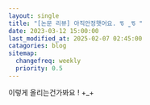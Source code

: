 ```yaml
---
layout: single
title: "[논문 리뷰] 아직안정햇어요. ᖛ ̫ ᖛ "
date: 2023-03-12 15:00:00
last_modified_at: 2025-02-07 02:45:00
catagories: blog
sitemap:
  changefreq: weekly
  priority: 0.5
---
```

이렇게 올리는건가봐요 ! +_+
